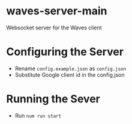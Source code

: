 # waves-server-main

Websocket server for the Waves client

# Configuring the Server

- Rename `config.example.json` as `config.json`
- Substitute Google client id in the config.json

# Running the Sever

- Run `num run start`
